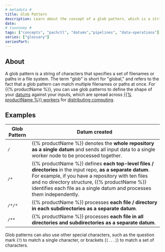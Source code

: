 ```yaml
---
# metadata # 
title: Glob Pattern
description: Learn about the concept of a glob pattern, which is a string of characters that specifies a set of filenames or paths in a file system. 
date: 
# taxonomy #
tags: ["concepts", "pachctl", "datums","pipelines", "data-operations"]
series: ["glossary"]
seriesPart:
--- 
```

## About 

A glob pattern is a string of characters that specifies a set of filenames or paths in a file system. The term "glob" is short for "global," and refers to the fact that a glob pattern can match multiple filenames or paths at once. For {{% productName %}}, you can use glob patterns to define the shape of your [datums](/{{%release%}}/learn/glossary/datum) against your inputs, which are spread across [{{% productName %}} workers](/{{%release%}}/learn/glossary/pachyderm-worker) for [distributing computing](/{{%release%}}/learn/glossary/distributed-computing).

## Examples

| Glob Pattern     | Datum created|
|-----------------|---------------------------------|
| `/` | {{% productName %}} denotes the **whole repository as a single datum** and sends all input data to a single worker node to be processed together.|
| `/*`| {{% productName %}} defines **each top-level files / directories** in the input repo, **as a separate datum**. For example, if you have a repository with ten files and no directory structure, {{% productName %}} identifies each file as a single datum and processes them independently.|
| `/*/*`| {{% productName %}} processes **each file / directory in each subdirectories as a separate datum**.|
| `/**` | {{% productName %}} processes **each file in all directories and subdirectories as a separate datum**.|


Glob patterns can also use other special characters, such as the question mark (`?`) to match a single character, or brackets (`[...]`) to match a set of characters. 

